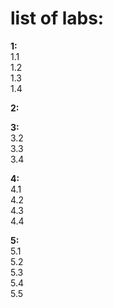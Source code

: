 # list of labs:
**1:**  
1.1  
1.2  
1.3  
1.4  

**2:**  

**3:**    
3.2  
3.3  
3.4

**4:**  
4.1  
4.2  
4.3  
4.4

**5:**  
5.1  
5.2  
5.3  
5.4  
5.5 
